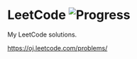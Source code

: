 # LeetCode ![Progress](https://img.shields.io/badge/progress-270%2F334-green.svg?style=flat-square)

My LeetCode solutions.

https://oj.leetcode.com/problems/
